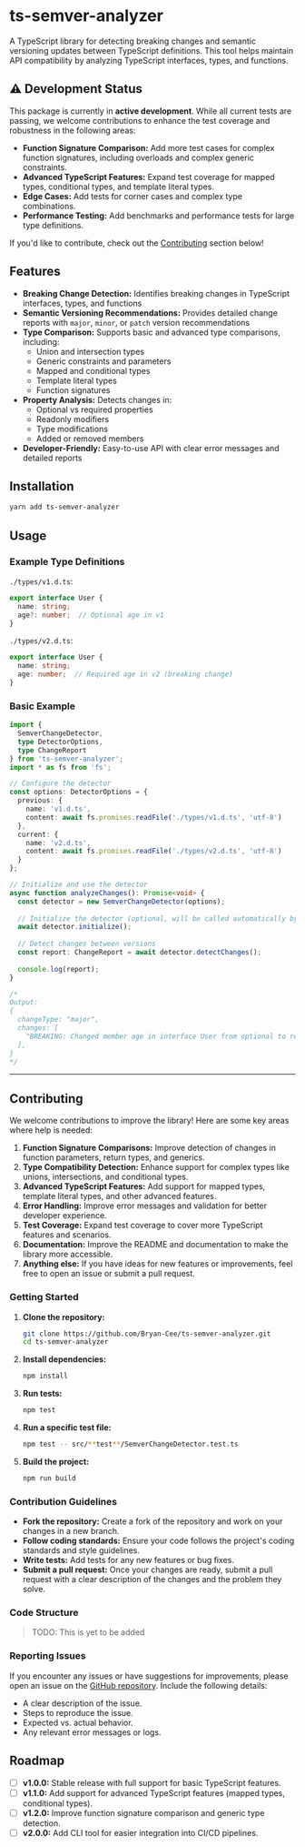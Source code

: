 # ts-semver-analyzer

A TypeScript library for detecting breaking changes and semantic versioning updates between TypeScript definitions. This tool helps maintain API compatibility by analyzing TypeScript interfaces, types, and functions.

## ⚠️ Development Status

This package is currently in **active development**. While all current tests are passing, we welcome contributions to enhance the test coverage and robustness in the following areas:

- **Function Signature Comparison:** Add more test cases for complex function signatures, including overloads and complex generic constraints.
- **Advanced TypeScript Features:** Expand test coverage for mapped types, conditional types, and template literal types.
- **Edge Cases:** Add tests for corner cases and complex type combinations.
- **Performance Testing:** Add benchmarks and performance tests for large type definitions.

If you'd like to contribute, check out the [Contributing](#contributing) section below!

## Features

- **Breaking Change Detection:** Identifies breaking changes in TypeScript interfaces, types, and functions
- **Semantic Versioning Recommendations:** Provides detailed change reports with `major`, `minor`, or `patch` version recommendations
- **Type Comparison:** Supports basic and advanced type comparisons, including:
  - Union and intersection types
  - Generic constraints and parameters
  - Mapped and conditional types
  - Template literal types
  - Function signatures
- **Property Analysis:** Detects changes in:
  - Optional vs required properties
  - Readonly modifiers
  - Type modifications
  - Added or removed members
- **Developer-Friendly:** Easy-to-use API with clear error messages and detailed reports

## Installation

```bash
yarn add ts-semver-analyzer
```

## Usage

### Example Type Definitions

`./types/v1.d.ts`:

```typescript
export interface User {
  name: string;
  age?: number;  // Optional age in v1
}
```

`./types/v2.d.ts`:

```typescript
export interface User {
  name: string;
  age: number;  // Required age in v2 (breaking change)
}
```

### Basic Example

```typescript
import { 
  SemverChangeDetector, 
  type DetectorOptions,
  type ChangeReport 
} from 'ts-semver-analyzer';
import * as fs from 'fs';

// Configure the detector
const options: DetectorOptions = {
  previous: {
    name: 'v1.d.ts',
    content: await fs.promises.readFile('./types/v1.d.ts', 'utf-8')
  },
  current: {
    name: 'v2.d.ts',
    content: await fs.promises.readFile('./types/v2.d.ts', 'utf-8')
  }
};

// Initialize and use the detector
async function analyzeChanges(): Promise<void> {
  const detector = new SemverChangeDetector(options);
  
  // Initialize the detector (optional, will be called automatically by detectChanges)
  await detector.initialize();
  
  // Detect changes between versions
  const report: ChangeReport = await detector.detectChanges();
  
  console.log(report);
}

/*
Output:
{
  changeType: "major",
  changes: [
    "BREAKING: Changed member age in interface User from optional to required",
  ],
}
*/
```

---

## Contributing

We welcome contributions to improve the library! Here are some key areas where help is needed:

1. **Function Signature Comparisons:** Improve detection of changes in function parameters, return types, and generics.
2. **Type Compatibility Detection:** Enhance support for complex types like unions, intersections, and conditional types.
3. **Advanced TypeScript Features:** Add support for mapped types, template literal types, and other advanced features.
4. **Error Handling:** Improve error messages and validation for better developer experience.
5. **Test Coverage:** Expand test coverage to cover more TypeScript features and scenarios.
6. **Documentation:** Improve the README and documentation to make the library more accessible.
7. **Anything else:** If you have ideas for new features or improvements, feel free to open an issue or submit a pull request.

### Getting Started

1. **Clone the repository:**

   ```bash
   git clone https://github.com/Bryan-Cee/ts-semver-analyzer.git
   cd ts-semver-analyzer
   ```

2. **Install dependencies:**

   ```bash
   npm install
   ```

3. **Run tests:**

   ```bash
   npm test
   ```

4. **Run a specific test file:**

   ```bash
   npm test -- src/**test**/SemverChangeDetector.test.ts
   ```

5. **Build the project:**

   ```bash
   npm run build
   ```

### Contribution Guidelines

- **Fork the repository:** Create a fork of the repository and work on your changes in a new branch.
- **Follow coding standards:** Ensure your code follows the project's coding standards and style guidelines.
- **Write tests:** Add tests for any new features or bug fixes.
- **Submit a pull request:** Once your changes are ready, submit a pull request with a clear description of the changes and the problem they solve.

### Code Structure

> TODO: This is yet to be added

### Reporting Issues

If you encounter any issues or have suggestions for improvements, please open an issue on the [GitHub repository](https://github.com/Bryan-Cee/ts-semver-analyzer/issues). Include the following details:

- A clear description of the issue.
- Steps to reproduce the issue.
- Expected vs. actual behavior.
- Any relevant error messages or logs.

## Roadmap

- [ ] **v1.0.0:** Stable release with full support for basic TypeScript features.
- [ ] **v1.1.0:** Add support for advanced TypeScript features (mapped types, conditional types).
- [ ] **v1.2.0:** Improve function signature comparison and generic type detection.
- [ ] **v2.0.0:** Add CLI tool for easier integration into CI/CD pipelines.
